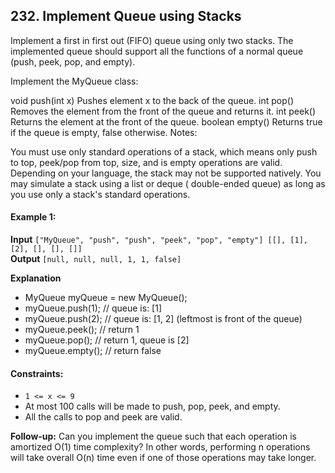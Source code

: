 ## 232. Implement Queue using Stacks

Implement a first in first out (FIFO) queue using only two stacks. The implemented queue should support all the
functions of a normal queue (push, peek, pop, and empty).

Implement the MyQueue class:

void push(int x) Pushes element x to the back of the queue.
int pop() Removes the element from the front of the queue and returns it.
int peek() Returns the element at the front of the queue.
boolean empty() Returns true if the queue is empty, false otherwise.
Notes:

You must use only standard operations of a stack, which means only push to top, peek/pop from top, size, and is empty
operations are valid.
Depending on your language, the stack may not be supported natively. You may simulate a stack using a list or deque (
double-ended queue) as long as you use only a stack's standard operations.

#### Example 1:

**Input**
`["MyQueue", "push", "push", "peek", "pop", "empty"]
[[], [1], [2], [], [], []]`<br>
**Output**
`[null, null, null, 1, 1, false]`<br>

**Explanation**
* MyQueue myQueue = new MyQueue();
* myQueue.push(1); // queue is: [1]
* myQueue.push(2); // queue is: [1, 2] (leftmost is front of the queue)
* myQueue.peek(); // return 1
* myQueue.pop(); // return 1, queue is [2]
* myQueue.empty(); // return false

#### Constraints:

* `1 <= x <= 9`
* At most 100 calls will be made to push, pop, peek, and empty.
* All the calls to pop and peek are valid.

**Follow-up:** Can you implement the queue such that each operation is amortized O(1) time complexity? In other words,
performing n operations will take overall O(n) time even if one of those operations may take longer.
